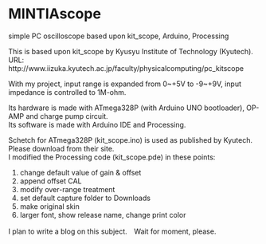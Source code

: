 # MINTIAscope
simple PC oscilloscope based upon kit_scope, Arduino, Processing
<p>
  This is based upon kit_scope by Kyusyu Institute of Technology (Kyutech).<br />
  URL: http://www.iizuka.kyutech.ac.jp/faculty/physicalcomputing/pc_kitscope
</p><p>
  With my project, input range is expanded from 0~+5V to -9~+9V, input impedance is controlled to 1M-ohm.
</p><p>
  Its hardware is made with ATmega328P (with Arduino UNO bootloader), OP-AMP and charge pump circuit. <br />
  Its software is made with Arduino IDE and Processing.<br />
</p><p>
  Schetch for ATmega328P (kit_scope.ino) is used as published by Kyutech. Please download from their site.<br />
  I modified the Processing code (kit_scope.pde) in these points:<br />
  <ol>
    <li>change default value of gain & offset</li>
    <li>append offset CAL</li>
    <li>modify over-range treatment</li>
    <li>set default capture folder to Downloads</li>
    <li>make original skin</li>
    <li>larger font, show release name, change print color</li>
  </ol>
</p><p>
  I plan to write a blog on this subject.　Wait for moment, please.
</p>
